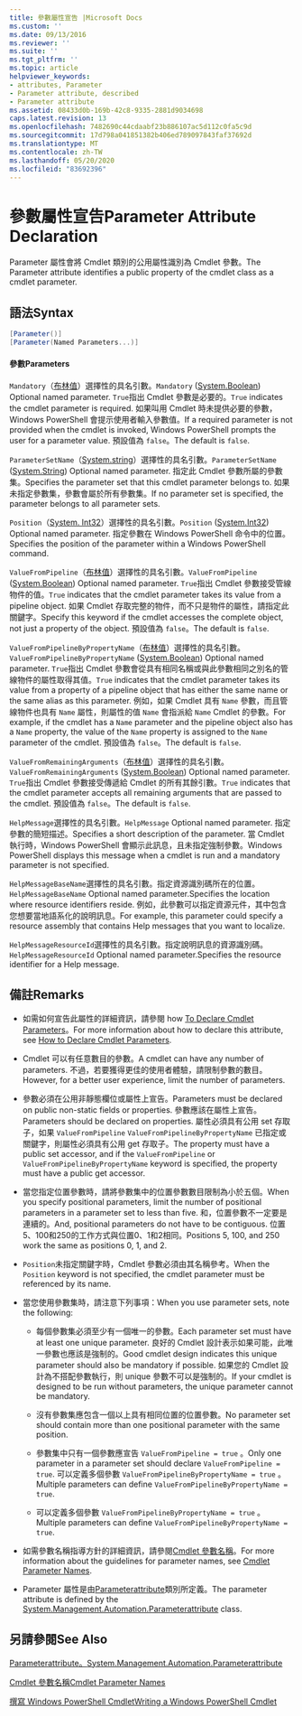 ```yaml
---
title: 參數屬性宣告 |Microsoft Docs
ms.custom: ''
ms.date: 09/13/2016
ms.reviewer: ''
ms.suite: ''
ms.tgt_pltfrm: ''
ms.topic: article
helpviewer_keywords:
- attributes, Parameter
- Parameter attribute, described
- Parameter attribute
ms.assetid: 08433d0b-169b-42c8-9335-2881d9034698
caps.latest.revision: 13
ms.openlocfilehash: 7482690c44cdaabf23b886107ac5d112c0fa5c9d
ms.sourcegitcommit: 17d798a041851382b406ed789097843faf37692d
ms.translationtype: MT
ms.contentlocale: zh-TW
ms.lasthandoff: 05/20/2020
ms.locfileid: "83692396"
---
```

# <a name="parameter-attribute-declaration"></a><span data-ttu-id="353cf-102">參數屬性宣告</span><span class="sxs-lookup"><span data-stu-id="353cf-102">Parameter Attribute Declaration</span></span>

<span data-ttu-id="353cf-103">Parameter 屬性會將 Cmdlet 類別的公用屬性識別為 Cmdlet 參數。</span><span class="sxs-lookup"><span data-stu-id="353cf-103">The Parameter attribute identifies a public property of the cmdlet class as a cmdlet parameter.</span></span>

## <a name="syntax"></a><span data-ttu-id="353cf-104">語法</span><span class="sxs-lookup"><span data-stu-id="353cf-104">Syntax</span></span>

```csharp
[Parameter()]
[Parameter(Named Parameters...)]
```

#### <a name="parameters"></a><span data-ttu-id="353cf-105">參數</span><span class="sxs-lookup"><span data-stu-id="353cf-105">Parameters</span></span>

<span data-ttu-id="353cf-106">`Mandatory`（[布林值](/dotnet/api/System.Boolean)）選擇性的具名引數。</span><span class="sxs-lookup"><span data-stu-id="353cf-106">`Mandatory` ([System.Boolean](/dotnet/api/System.Boolean)) Optional named parameter.</span></span> <span data-ttu-id="353cf-107">`True`指出 Cmdlet 參數是必要的。</span><span class="sxs-lookup"><span data-stu-id="353cf-107">`True` indicates the cmdlet parameter is required.</span></span> <span data-ttu-id="353cf-108">如果叫用 Cmdlet 時未提供必要的參數，Windows PowerShell 會提示使用者輸入參數值。</span><span class="sxs-lookup"><span data-stu-id="353cf-108">If a required parameter is not provided when the cmdlet is invoked, Windows PowerShell prompts the user for a parameter value.</span></span> <span data-ttu-id="353cf-109">預設值為 `false`。</span><span class="sxs-lookup"><span data-stu-id="353cf-109">The default is `false`.</span></span>

<span data-ttu-id="353cf-110">`ParameterSetName`（[System.string](/dotnet/api/System.String)）選擇性的具名引數。</span><span class="sxs-lookup"><span data-stu-id="353cf-110">`ParameterSetName` ([System.String](/dotnet/api/System.String)) Optional named parameter.</span></span> <span data-ttu-id="353cf-111">指定此 Cmdlet 參數所屬的參數集。</span><span class="sxs-lookup"><span data-stu-id="353cf-111">Specifies the parameter set that this cmdlet parameter belongs to.</span></span> <span data-ttu-id="353cf-112">如果未指定參數集，參數會屬於所有參數集。</span><span class="sxs-lookup"><span data-stu-id="353cf-112">If no parameter set is specified, the parameter belongs to all parameter sets.</span></span>

<span data-ttu-id="353cf-113">`Position`（[System. Int32](/dotnet/api/System.Int32)）選擇性的具名引數。</span><span class="sxs-lookup"><span data-stu-id="353cf-113">`Position` ([System.Int32](/dotnet/api/System.Int32)) Optional named parameter.</span></span> <span data-ttu-id="353cf-114">指定參數在 Windows PowerShell 命令中的位置。</span><span class="sxs-lookup"><span data-stu-id="353cf-114">Specifies the position of the parameter within a Windows PowerShell command.</span></span>

<span data-ttu-id="353cf-115">`ValueFromPipeline`（[布林值](/dotnet/api/System.Boolean)）選擇性的具名引數。</span><span class="sxs-lookup"><span data-stu-id="353cf-115">`ValueFromPipeline` ([System.Boolean](/dotnet/api/System.Boolean)) Optional named parameter.</span></span> <span data-ttu-id="353cf-116">`True`指出 Cmdlet 參數接受管線物件的值。</span><span class="sxs-lookup"><span data-stu-id="353cf-116">`True` indicates that the cmdlet parameter takes its value from a pipeline object.</span></span> <span data-ttu-id="353cf-117">如果 Cmdlet 存取完整的物件，而不只是物件的屬性，請指定此關鍵字。</span><span class="sxs-lookup"><span data-stu-id="353cf-117">Specify this keyword if the cmdlet accesses the complete object, not just a property of the object.</span></span> <span data-ttu-id="353cf-118">預設值為 `false`。</span><span class="sxs-lookup"><span data-stu-id="353cf-118">The default is `false`.</span></span>

<span data-ttu-id="353cf-119">`ValueFromPipelineByPropertyName`（[布林值](/dotnet/api/System.Boolean)）選擇性的具名引數。</span><span class="sxs-lookup"><span data-stu-id="353cf-119">`ValueFromPipelineByPropertyName` ([System.Boolean](/dotnet/api/System.Boolean)) Optional named parameter.</span></span> <span data-ttu-id="353cf-120">`True`指出 Cmdlet 參數會從具有相同名稱或與此參數相同之別名的管線物件的屬性取得其值。</span><span class="sxs-lookup"><span data-stu-id="353cf-120">`True` indicates that the cmdlet parameter takes its value from a property of a pipeline object that has either the same name or the same alias as this parameter.</span></span> <span data-ttu-id="353cf-121">例如，如果 Cmdlet 具有 `Name` 參數，而且管線物件也具有 `Name` 屬性，則屬性的值 `Name` 會指派給 `Name` Cmdlet 的參數。</span><span class="sxs-lookup"><span data-stu-id="353cf-121">For example, if the cmdlet has a `Name` parameter and the pipeline object also has a `Name` property, the value of the `Name` property is assigned to the `Name` parameter of the cmdlet.</span></span> <span data-ttu-id="353cf-122">預設值為 `false`。</span><span class="sxs-lookup"><span data-stu-id="353cf-122">The default is `false`.</span></span>

<span data-ttu-id="353cf-123">`ValueFromRemainingArguments`（[布林值](/dotnet/api/System.Boolean)）選擇性的具名引數。</span><span class="sxs-lookup"><span data-stu-id="353cf-123">`ValueFromRemainingArguments` ([System.Boolean](/dotnet/api/System.Boolean)) Optional named parameter.</span></span> <span data-ttu-id="353cf-124">`True`指出 Cmdlet 參數接受傳遞給 Cmdlet 的所有其餘引數。</span><span class="sxs-lookup"><span data-stu-id="353cf-124">`True` indicates that the cmdlet parameter accepts all remaining arguments that are passed to the cmdlet.</span></span> <span data-ttu-id="353cf-125">預設值為 `false`。</span><span class="sxs-lookup"><span data-stu-id="353cf-125">The default is `false`.</span></span>

<span data-ttu-id="353cf-126">`HelpMessage`選擇性的具名引數。</span><span class="sxs-lookup"><span data-stu-id="353cf-126">`HelpMessage` Optional named parameter.</span></span> <span data-ttu-id="353cf-127">指定參數的簡短描述。</span><span class="sxs-lookup"><span data-stu-id="353cf-127">Specifies a short description of the parameter.</span></span> <span data-ttu-id="353cf-128">當 Cmdlet 執行時，Windows PowerShell 會顯示此訊息，且未指定強制參數。</span><span class="sxs-lookup"><span data-stu-id="353cf-128">Windows PowerShell displays this message when a cmdlet is run and a mandatory parameter is not specified.</span></span>

<span data-ttu-id="353cf-129">`HelpMessageBaseName`選擇性的具名引數。指定資源識別碼所在的位置。</span><span class="sxs-lookup"><span data-stu-id="353cf-129">`HelpMessageBaseName` Optional named parameter.Specifies the location where resource identifiers reside.</span></span> <span data-ttu-id="353cf-130">例如，此參數可以指定資源元件，其中包含您想要當地語系化的說明訊息。</span><span class="sxs-lookup"><span data-stu-id="353cf-130">For example, this parameter could specify a resource assembly that contains Help messages that you want to localize.</span></span>

<span data-ttu-id="353cf-131">`HelpMessageResourceId`選擇性的具名引數。指定說明訊息的資源識別碼。</span><span class="sxs-lookup"><span data-stu-id="353cf-131">`HelpMessageResourceId` Optional named parameter.Specifies the resource identifier for a Help message.</span></span>

## <a name="remarks"></a><span data-ttu-id="353cf-132">備註</span><span class="sxs-lookup"><span data-stu-id="353cf-132">Remarks</span></span>

- <span data-ttu-id="353cf-133">如需如何宣告此屬性的詳細資訊，請參閱 how [To Declare Cmdlet Parameters](./how-to-declare-cmdlet-parameters.md)。</span><span class="sxs-lookup"><span data-stu-id="353cf-133">For more information about how to declare this attribute, see [How to Declare Cmdlet Parameters](./how-to-declare-cmdlet-parameters.md).</span></span>

- <span data-ttu-id="353cf-134">Cmdlet 可以有任意數目的參數。</span><span class="sxs-lookup"><span data-stu-id="353cf-134">A cmdlet can have any number of parameters.</span></span> <span data-ttu-id="353cf-135">不過，若要獲得更佳的使用者體驗，請限制參數的數目。</span><span class="sxs-lookup"><span data-stu-id="353cf-135">However, for a better user experience, limit the number of parameters.</span></span>

- <span data-ttu-id="353cf-136">參數必須在公用非靜態欄位或屬性上宣告。</span><span class="sxs-lookup"><span data-stu-id="353cf-136">Parameters must be declared on public non-static fields or properties.</span></span> <span data-ttu-id="353cf-137">參數應該在屬性上宣告。</span><span class="sxs-lookup"><span data-stu-id="353cf-137">Parameters should be declared on properties.</span></span> <span data-ttu-id="353cf-138">屬性必須具有公用 set 存取子，如果 `ValueFromPipeline` `ValueFromPipelineByPropertyName` 已指定或關鍵字，則屬性必須具有公用 get 存取子。</span><span class="sxs-lookup"><span data-stu-id="353cf-138">The property must have a public set accessor, and if the `ValueFromPipeline` or `ValueFromPipelineByPropertyName` keyword is specified, the property must have a public get accessor.</span></span>

- <span data-ttu-id="353cf-139">當您指定位置參數時，請將參數集中的位置參數數目限制為小於五個。</span><span class="sxs-lookup"><span data-stu-id="353cf-139">When you specify positional parameters,  limit the number of positional parameters in a parameter set to less than five.</span></span> <span data-ttu-id="353cf-140">和，位置參數不一定要是連續的。</span><span class="sxs-lookup"><span data-stu-id="353cf-140">And, positional parameters do not have to be contiguous.</span></span> <span data-ttu-id="353cf-141">位置5、100和250的工作方式與位置0、1和2相同。</span><span class="sxs-lookup"><span data-stu-id="353cf-141">Positions 5, 100, and 250 work the same as positions 0, 1, and 2.</span></span>

- <span data-ttu-id="353cf-142">`Position`未指定關鍵字時，Cmdlet 參數必須由其名稱參考。</span><span class="sxs-lookup"><span data-stu-id="353cf-142">When the `Position` keyword is not specified, the cmdlet parameter must be referenced by its name.</span></span>

- <span data-ttu-id="353cf-143">當您使用參數集時，請注意下列事項：</span><span class="sxs-lookup"><span data-stu-id="353cf-143">When you use parameter sets, note the following:</span></span>

  - <span data-ttu-id="353cf-144">每個參數集必須至少有一個唯一的參數。</span><span class="sxs-lookup"><span data-stu-id="353cf-144">Each parameter set must have at least one unique parameter.</span></span> <span data-ttu-id="353cf-145">良好的 Cmdlet 設計表示如果可能，此唯一參數也應該是強制的。</span><span class="sxs-lookup"><span data-stu-id="353cf-145">Good cmdlet design indicates this unique parameter should also be mandatory if possible.</span></span> <span data-ttu-id="353cf-146">如果您的 Cmdlet 設計為不搭配參數執行，則 unique 參數不可以是強制的。</span><span class="sxs-lookup"><span data-stu-id="353cf-146">If your cmdlet is designed to be run without parameters, the unique parameter cannot be mandatory.</span></span>

  - <span data-ttu-id="353cf-147">沒有參數集應包含一個以上具有相同位置的位置參數。</span><span class="sxs-lookup"><span data-stu-id="353cf-147">No parameter set should contain more than one positional parameter with the same position.</span></span>

  - <span data-ttu-id="353cf-148">參數集中只有一個參數應宣告 `ValueFromPipeline = true` 。</span><span class="sxs-lookup"><span data-stu-id="353cf-148">Only one parameter in a parameter set should declare `ValueFromPipeline = true`.</span></span> <span data-ttu-id="353cf-149">可以定義多個參數 `ValueFromPipelineByPropertyName = true` 。</span><span class="sxs-lookup"><span data-stu-id="353cf-149">Multiple parameters can define `ValueFromPipelineByPropertyName = true`.</span></span>

  - <span data-ttu-id="353cf-150">可以定義多個參數 `ValueFromPipelineByPropertyName = true` 。</span><span class="sxs-lookup"><span data-stu-id="353cf-150">Multiple parameters can define `ValueFromPipelineByPropertyName = true`.</span></span>

- <span data-ttu-id="353cf-151">如需參數名稱指導方針的詳細資訊，請參閱[Cmdlet 參數名稱](standard-cmdlet-parameter-names-and-types.md)。</span><span class="sxs-lookup"><span data-stu-id="353cf-151">For more information about the guidelines for parameter names, see [Cmdlet Parameter Names](standard-cmdlet-parameter-names-and-types.md).</span></span>

- <span data-ttu-id="353cf-152">Parameter 屬性是由[Parameterattribute](/dotnet/api/System.Management.Automation.ParameterAttribute)類別所定義。</span><span class="sxs-lookup"><span data-stu-id="353cf-152">The parameter attribute is defined by the [System.Management.Automation.Parameterattribute](/dotnet/api/System.Management.Automation.ParameterAttribute) class.</span></span>

## <a name="see-also"></a><span data-ttu-id="353cf-153">另請參閱</span><span class="sxs-lookup"><span data-stu-id="353cf-153">See Also</span></span>

[<span data-ttu-id="353cf-154">Parameterattribute。</span><span class="sxs-lookup"><span data-stu-id="353cf-154">System.Management.Automation.Parameterattribute</span></span>](/dotnet/api/System.Management.Automation.ParameterAttribute)

[<span data-ttu-id="353cf-155">Cmdlet 參數名稱</span><span class="sxs-lookup"><span data-stu-id="353cf-155">Cmdlet Parameter Names</span></span>](standard-cmdlet-parameter-names-and-types.md)

[<span data-ttu-id="353cf-156">撰寫 Windows PowerShell Cmdlet</span><span class="sxs-lookup"><span data-stu-id="353cf-156">Writing a Windows PowerShell Cmdlet</span></span>](./writing-a-windows-powershell-cmdlet.md)
